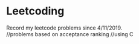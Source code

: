 # Leetcoding
Record my leetcode problems since 4/11/2019.  
//problems based on acceptance ranking
//using C
